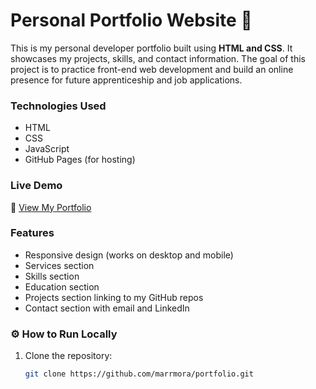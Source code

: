 # Personal Portfolio Website 🤍

This is my personal developer portfolio built using **HTML and CSS**.
It showcases my projects, skills, and contact information.
The goal of this project is to practice front-end web development and build an online presence for future apprenticeship and job applications.

### Technologies Used
- HTML
- CSS
- JavaScript
- GitHub Pages (for hosting)

### Live Demo
🔗 [View My Portfolio](https://marrmora.github.io/portfolio/)

### Features
- Responsive design (works on desktop and mobile)
- Services section
- Skills section
- Education section
- Projects section linking to my GitHub repos
- Contact section with email and LinkedIn

### ⚙️ How to Run Locally
1. Clone the repository:
   ```bash
   git clone https://github.com/marrmora/portfolio.git
